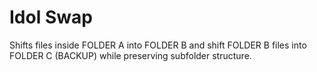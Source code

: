 # Idol Swap
Shifts files inside FOLDER A into FOLDER B and shift FOLDER B files into FOLDER C (BACKUP) while preserving subfolder structure.
